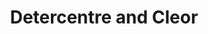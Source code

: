 ---
title: "Detercentre and Cleor"
url: /cournon-dauvergne/detercentre-and-cleor/
shop: électronique
---